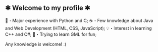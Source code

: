 ## ✱ Welcome to my profile ✱

  🐍・Major experience with Python and C;
  ☕・Few knowledge about Java and Web Development (HTML, CSS, JavaScript);
  💡・Interest in learning C++ and C#;
  👾・Trying to learn GML for fun;

Any knowledge is welcome! :)

<!--
**pp1MB/pp1MB** is a ✨ _special_ ✨ repository because its `README.md` (this file) appears on your GitHub profile.

Here are some ideas to get you started:

- 🔭 I’m currently working on ...
- 🌱 I’m currently learning ...
- 👯 I’m looking to collaborate on ...
- 🤔 I’m looking for help with ...
- 💬 Ask me about ...
- 📫 How to reach me: ...
- 😄 Pronouns: ...
- ⚡ Fun fact: ...
-->
